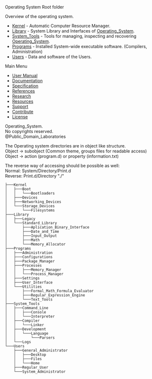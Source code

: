 Operating System Root folder

Overview of the operating system.
* [Kernel](./Kernel/) - Automatic Computer Resource Manager.
* [Library](./Library/) - System Library and Interfaces of [Operating_System](./).
* [System_Tools](./System_Tools/) - Tools for managing, inspecting and recovering [Operating_System](./).
* [Programs](./Programs/) - Installed System-wide executable software. (Compilers, Administration)
* [Users](./Users/) - Data and software of the Users.
 
Main Menu
* [User Manual]()
* [Documentation]()
* [Specification]()
* [References]()
* [Research]()
* [Resources]()
* [Support]()
* [Contribute]()
* [License](../LICENSE)

Operating_System.  
No copyrights reserved.   
@Public_Domain_Laboratories

The Operating system directories are in object like structure.  
Object -> subobject (Common theme, groups files for readable access)  
Object -> action (program.d) or property (information.txt)  

The reverse way of accessing should be possible as well:  
Normal: System/Directory/Print.d  
Reverse: Print.d/Directory  "./"

```
├───Kernel
│   ├───Boot
│   │   └───Bootloaders
│   ├───Devices
│   ├───Networking_Devices
│   └───Storage_Devices
│       └───Filesystems
├───Library
│   ├───Legacy
│   └───Standard_Library
│       ├───Aplication_Binary_Interface
│       ├───Date_and_Time
│       ├───Input_Output
│       ├───Math
│       └───Memory_Allocator
├───Programs
│   ├───Administration
│   ├───Configurations
│   ├───Package_Manager
│   ├───Processes
│   │   ├───Memory_Manager
│   │   └───Process_Manager
│   ├───Settings
│   ├───User_Interface
│   └───Utilities
│       ├───Formal_Math_Formula_Evaluator
│       ├───Regular_Expression_Engine
│       └───Text_Tools
├───System_Tools
│   ├───Command_Line
│   │   ├───Console
│   │   └───Interpreter
│   ├───Compiler
│   │   └───Linker
│   ├───Development
│   │   └───Language
│   │       └───Parsers
│   └───Logs
└───Users
    ├───General_Administrator
    │   ├───Desktop
    │   ├───Files
    │   └───Home
    ├───Regular_User
    └───System_Administrator
```
